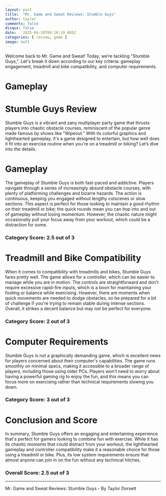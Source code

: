 ```yaml
---
layout: post
title:  "Mr. Game and Sweat Reviews: Stumble Guys"
author: taylor
comments: false
disqus: false
date:   2025-04-20T00:10:19.865Z
categories: [ review, game ]
image: null
---
```


Welcome back to Mr. Game and Sweat! Today, we’re tackling "Stumble Guys,". Let's break it down according to our key criteria: gameplay engagement, treadmill and bike compatibility, and computer requirements.

# Gameplay

# Stumble Guys Review

Stumble Guys is a vibrant and zany multiplayer party game that thrusts players into chaotic obstacle courses, reminiscent of the popular genre made famous by shows like "Wipeout." With its colorful graphics and lighthearted gameplay, it's a game designed to entertain, but how well does it fit into an exercise routine when you're on a treadmill or biking? Let’s dive into the details.

# Gameplay

The gameplay of Stumble Guys is both fast-paced and addictive. Players navigate through a series of increasingly absurd obstacle courses, with plenty of platforming challenges and bizarre hazards. The action is continuous, keeping you engaged without lengthy cutscenes or slow sections. This aspect is perfect for those looking to maintain a good rhythm on their treadmill or bike; the quick rounds mean you can hop into and out of gameplay without losing momentum. However, the chaotic nature might occasionally pull your focus away from your workout, which could be a distraction for some. 

### Category Score: 2.5 out of 3

# Treadmill and Bike Compatibility

When it comes to compatibility with treadmills and bikes, Stumble Guys fares pretty well. The game allows for a controller, which can be easier to manage while you are in motion. The controls are straightforward and don’t require excessive rapid-fire inputs, which is a boon for maintaining your footing or balance while exercising. However, there are moments when quick movements are needed to dodge obstacles, so be prepared for a bit of challenge if you're trying to remain stable during intense sections. Overall, it strikes a decent balance but may not be perfect for everyone.

### Category Score: 2 out of 3

# Computer Requirements

Stumble Guys is not a graphically demanding game, which is excellent news for players concerned about their computer's capabilities. The game runs smoothly on minimal specs, making it accessible to a broader range of players, including those using older PCs. Players won't need to worry about having a powerful gaming rig to enjoy the fun, and this means you can focus more on exercising rather than technical requirements slowing you down.

### Category Score: 3 out of 3

# Conclusion and Score

In summary, Stumble Guys offers an engaging and entertaining experience that's perfect for gamers looking to combine fun with exercise. While it has its chaotic moments that could distract from your workout, the lighthearted gameplay and controller compatibility make it a reasonable choice for those using a treadmill or bike. Plus, its low system requirements ensure that almost anyone can join in on the fun without any technical hitches.

### Overall Score: 2.5 out of 3

---

Mr. Game and Sweat Reviews: Stumble Guys - By Taylor Dorsett
